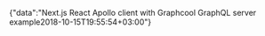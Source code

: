 {"data":"Next.js React Apollo client with Graphcool GraphQL server example2018-10-15T19:55:54+03:00"}
